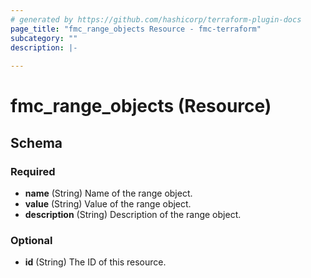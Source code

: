 ```yaml
---
# generated by https://github.com/hashicorp/terraform-plugin-docs
page_title: "fmc_range_objects Resource - fmc-terraform"
subcategory: ""
description: |-
  
---
```


# fmc_range_objects (Resource)





<!-- schema generated by tfplugindocs -->
## Schema

### Required

- **name** (String) Name of the range object.
- **value** (String) Value of the range object.
- **description** (String) Description of the range object.

### Optional

- **id** (String) The ID of this resource.


